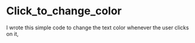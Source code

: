 # Click_to_change_color
I wrote this simple code to change the text color whenever the user clicks on it,
